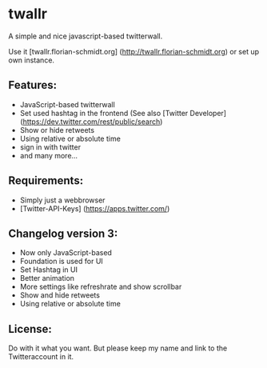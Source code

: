 twallr
======

A simple and nice javascript-based twitterwall.

Use it [twallr.florian-schmidt.org] (http://twallr.florian-schmidt.org) or set up own instance.

## Features:
* JavaScript-based twitterwall
* Set used hashtag in the frontend (See also [Twitter Developer] (https://dev.twitter.com/rest/public/search)
* Show or hide retweets
* Using relative or absolute time
* sign in with twitter
* and many more...

## Requirements:
* Simply just a webbrowser
* [Twitter-API-Keys] (https://apps.twitter.com/)

## Changelog version 3:
* Now only JavaScript-based
* Foundation is used for UI
* Set Hashtag in UI
* Better animation
* More settings like refreshrate and show scrollbar
* Show and hide retweets
* Using relative or absolute time

## License:
Do with it what you want. But please keep my name and link to the Twitteraccount in it.
